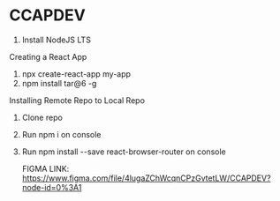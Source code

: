 # CCAPDEV

1. Install NodeJS LTS

Creating a React App

1. npx create-react-app my-app
2. npm install tar@6 -g

Installing Remote Repo to Local Repo

1. Clone repo
2. Run npm i on console
3. Run npm install --save react-browser-router on console

   FIGMA LINK: https://www.figma.com/file/4lugaZChWcqnCPzGvtetLW/CCAPDEV?node-id=0%3A1
